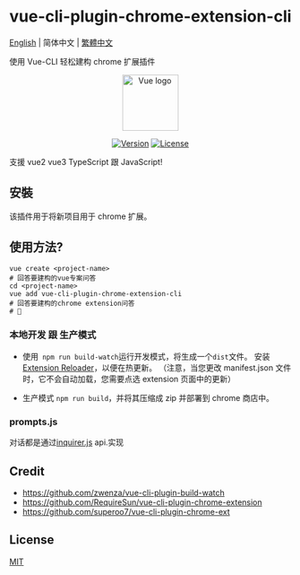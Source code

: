 # vue-cli-plugin-chrome-extension-cli

[English](./README.md) | 简体中文 | [繁體中文](./README-zh_TW.md)

使用 Vue-CLI 轻松建构 chrome 扩展插件

<p align="center"><a href="https://vuejs.org" target="_blank" rel="noopener noreferrer"><img width="100" src="https://github.com/sanyu1225/vue-cli-plugin-chrome-extension-cli/raw/main/logo.png" alt="Vue logo"></a></p>

<p align="center">
  <a href="https://www.npmjs.com/package/vue-cli-plugin-chrome-extension-cli"><img src="https://img.shields.io/github/package-json/v/sanyu1225/vue-cli-plugin-chrome-extension-cli" alt="Version"></a>
  <a href="https://www.npmjs.com/package/vue-cli-plugin-chrome-extension-cli"><img src="https://img.shields.io/github/license/sanyu1225/vue-cli-plugin-chrome-extension-cli" alt="License"></a>
</p>

支援 vue2 vue3 TypeScript 跟 JavaScript!

## 安裝

该插件用于将新项目用于 chrome 扩展。

## 使用方法?

```
vue create <project-name>
# 回答要建构的vue专案问答
cd <project-name>
vue add vue-cli-plugin-chrome-extension-cli
# 回答要建构的chrome extension问答
# 🎉
```

### 本地开发 跟 生产模式

- 使用` npm run build-watch`运行开发模式，将生成一个`dist`文件。 安装[Extension Reloader](https://chrome.google.com/webstore/detail/extensions-reloader/fimgfedafeadlieiabdeeaodndnlbhid)，以便在热更新。 （注意，当您更改 manifest.json 文件时，它不会自动加载，您需要点选 extension 页面中的更新）

- 生产模式 `npm run build`，并将其压缩成 zip 并部署到 chrome 商店中。

### prompts.js

对话都是通过[inquirer.js](https://github.com/SBoudrias/Inquirer.js) api.实现

## Credit

- https://github.com/zwenza/vue-cli-plugin-build-watch
- https://github.com/RequireSun/vue-cli-plugin-chrome-extension
- https://github.com/superoo7/vue-cli-plugin-chrome-ext

## License

[MIT](https://opensource.org/licenses/MIT)

